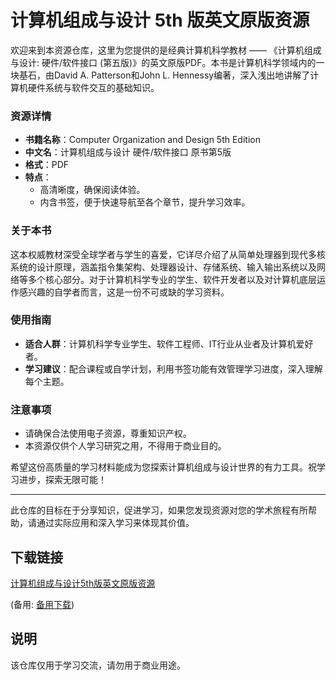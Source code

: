 # 计算机组成与设计 5th 版英文原版资源

欢迎来到本资源仓库，这里为您提供的是经典计算机科学教材 —— 《计算机组成与设计: 硬件/软件接口 (第五版)》的英文原版PDF。本书是计算机科学领域内的一块基石，由David A. Patterson和John L. Hennessy编著，深入浅出地讲解了计算机硬件系统与软件交互的基础知识。

### 资源详情

- **书籍名称**：Computer Organization and Design 5th Edition
- **中文名**：计算机组成与设计 硬件/软件接口 原书第5版
- **格式**：PDF
- **特点**：
  - 高清晰度，确保阅读体验。
  - 内含书签，便于快速导航至各个章节，提升学习效率。

### 关于本书

这本权威教材深受全球学者与学生的喜爱，它详尽介绍了从简单处理器到现代多核系统的设计原理，涵盖指令集架构、处理器设计、存储系统、输入输出系统以及网络等多个核心部分。对于计算机科学专业的学生、软件开发者以及对计算机底层运作感兴趣的自学者而言，这是一份不可或缺的学习资料。

### 使用指南

- **适合人群**：计算机科学专业学生、软件工程师、IT行业从业者及计算机爱好者。
- **学习建议**：配合课程或自学计划，利用书签功能有效管理学习进度，深入理解每个主题。

### 注意事项

- 请确保合法使用电子资源，尊重知识产权。
- 本资源仅供个人学习研究之用，不得用于商业目的。

希望这份高质量的学习材料能成为您探索计算机组成与设计世界的有力工具。祝学习进步，探索无限可能！

---

此仓库的目标在于分享知识，促进学习，如果您发现资源对您的学术旅程有所帮助，请通过实际应用和深入学习来体现其价值。

## 下载链接
[计算机组成与设计5th版英文原版资源](https://pan.quark.cn/s/b3d80699b561) 

(备用: [备用下载](https://pan.baidu.com/s/1DaeHTpt1iLfWSHC-3_AfLg?pwd=1234))

## 说明

该仓库仅用于学习交流，请勿用于商业用途。
